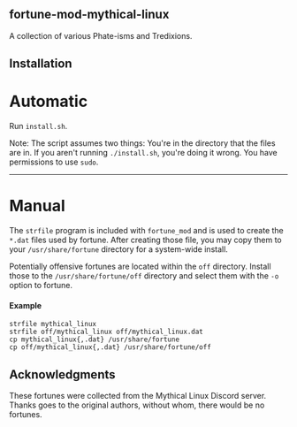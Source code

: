 fortune-mod-mythical-linux
--------------------------
A collection of various Phate-isms and Tredixions.

Installation
------------



# Automatic

Run `install.sh`.

Note: The script assumes two things:
You're in the directory that the files are in. If you aren't running `./install.sh`, you're doing it wrong.
You have permissions to use `sudo`.

------------

# Manual

The `strfile` program is included with `fortune_mod` and is used to create
the `*.dat` files used by fortune. After creating those file, you may copy
them to your `/usr/share/fortune` directory for a system-wide install.

Potentially offensive fortunes are located within the `off` directory.
Install those to the `/usr/share/fortune/off` directory and select them
with the `-o` option to fortune.

#### Example

    strfile mythical_linux
    strfile off/mythical_linux off/mythical_linux.dat
    cp mythical_linux{,.dat} /usr/share/fortune
    cp off/mythical_linux{,.dat} /usr/share/fortune/off
    

Acknowledgments
---------------
These fortunes were collected from the Mythical Linux Discord server.
Thanks goes to the original authors, without whom, there would be no
fortunes.
